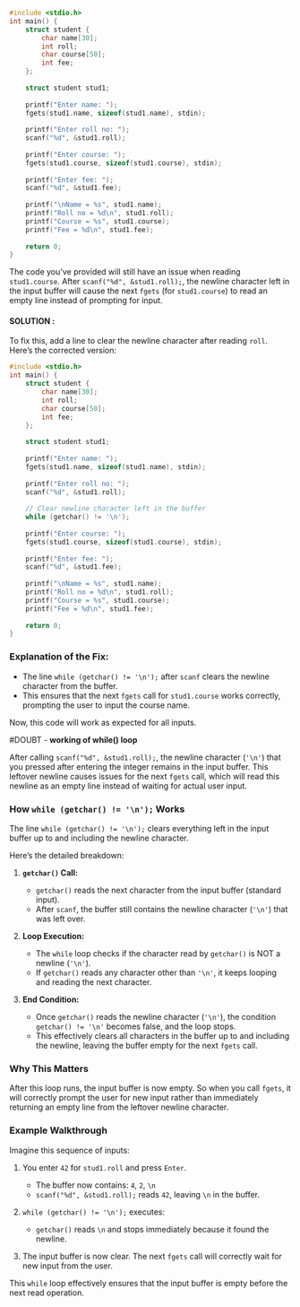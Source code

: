 ```c
#include <stdio.h>
int main() {
    struct student {
        char name[30];
        int roll;
        char course[50];
        int fee;
    };
    
    struct student stud1;
    
    printf("Enter name: ");
    fgets(stud1.name, sizeof(stud1.name), stdin);
    
    printf("Enter roll no: ");
    scanf("%d", &stud1.roll);
	
    printf("Enter course: ");
    fgets(stud1.course, sizeof(stud1.course), stdin);
    
    printf("Enter fee: ");
    scanf("%d", &stud1.fee);
	
    printf("\nName = %s", stud1.name);
    printf("Roll no = %d\n", stud1.roll);
    printf("Course = %s", stud1.course);
    printf("Fee = %d\n", stud1.fee);
	
    return 0;
}
```

The code you've provided will still have an issue when reading `stud1.course`. After `scanf("%d", &stud1.roll);`, the newline character left in the input buffer will cause the next `fgets` (for `stud1.course`) to read an empty line instead of prompting for input.

#### SOLUTION :
To fix this, add a line to clear the newline character after reading `roll`. Here’s the corrected version:

```c
#include <stdio.h>
int main() {
    struct student {
        char name[30];
        int roll;
        char course[50];
        int fee;
    };
    
    struct student stud1;
    
    printf("Enter name: ");
    fgets(stud1.name, sizeof(stud1.name), stdin);
    
    printf("Enter roll no: ");
    scanf("%d", &stud1.roll);
	
    // Clear newline character left in the buffer
    while (getchar() != '\n');
	
    printf("Enter course: ");
    fgets(stud1.course, sizeof(stud1.course), stdin);
    
    printf("Enter fee: ");
    scanf("%d", &stud1.fee);
	
    printf("\nName = %s", stud1.name);
    printf("Roll no = %d\n", stud1.roll);
    printf("Course = %s", stud1.course);
    printf("Fee = %d\n", stud1.fee);
	
    return 0;
}
```

### Explanation of the Fix:

- The line `while (getchar() != '\n');` after `scanf` clears the newline character from the buffer.
- This ensures that the next `fgets` call for `stud1.course` works correctly, prompting the user to input the course name.

Now, this code will work as expected for all inputs.



#DOUBT - **working of while() loop**

After calling `scanf("%d", &stud1.roll);`, the newline character (`'\n'`) that you pressed after entering the integer remains in the input buffer. This leftover newline causes issues for the next `fgets` call, which will read this newline as an empty line instead of waiting for actual user input.

### How `while (getchar() != '\n');` Works

The line `while (getchar() != '\n');` clears everything left in the input buffer up to and including the newline character.

Here’s the detailed breakdown:

1. **`getchar()` Call:**
    
    - `getchar()` reads the next character from the input buffer (standard input).
    - After `scanf`, the buffer still contains the newline character (`'\n'`) that was left over.
2. **Loop Execution:**
    
    - The `while` loop checks if the character read by `getchar()` is NOT a newline (`'\n'`).
    - If `getchar()` reads any character other than `'\n'`, it keeps looping and reading the next character.
3. **End Condition:**
    
    - Once `getchar()` reads the newline character (`'\n'`), the condition `getchar() != '\n'` becomes false, and the loop stops.
    - This effectively clears all characters in the buffer up to and including the newline, leaving the buffer empty for the next `fgets` call.

### Why This Matters

After this loop runs, the input buffer is now empty. So when you call `fgets`, it will correctly prompt the user for new input rather than immediately returning an empty line from the leftover newline character.

### Example Walkthrough

Imagine this sequence of inputs:

1. You enter `42` for `stud1.roll` and press `Enter`.
    
    - The buffer now contains: `4`, `2`, `\n`
    - `scanf("%d", &stud1.roll);` reads `42`, leaving `\n` in the buffer.
2. `while (getchar() != '\n');` executes:
    
    - `getchar()` reads `\n` and stops immediately because it found the newline.
3. The input buffer is now clear. The next `fgets` call will correctly wait for new input from the user.
    

This `while` loop effectively ensures that the input buffer is empty before the next read operation.